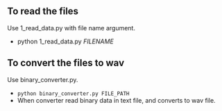 ## To read the files

Use 1_read_data.py with file name argument.
* python 1_read_data.py *FILENAME*

## To convert the files to wav

Use binary_converter.py.
* `python binary_converter.py FILE_PATH`
* When converter read binary data in text file, and converts to wav file. 